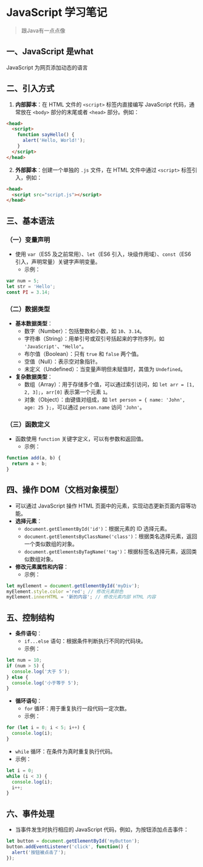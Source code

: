 # JavaScript 学习笔记
>跟Java有一点点像

## 一、JavaScript 是what
JavaScript 为网页添加动态的语言

## 二、引入方式
1. **内部脚本**：在 HTML 文件的 `<script>` 标签内直接编写 JavaScript 代码，通常放在 `<body>` 部分的末尾或者 `<head>` 部分。例如：
```html
<head>
  <script>
    function sayHello() {
      alert('Hello, World!');
    }
  </script>
</head>
```
2. **外部脚本**：创建一个单独的 `.js` 文件，在 HTML 文件中通过 `<script>` 标签引入，例如：
```html
<head>
  <script src="script.js"></script>
</head>
```

## 三、基本语法

### （一）变量声明
- 使用 `var`（ES5 及之前常用）、`let`（ES6 引入，块级作用域）、`const`（ES6 引入，声明常量）关键字声明变量。
  - 示例：
```javascript
var num = 5;
let str = 'Hello';
const PI = 3.14;
```

### （二）数据类型
- **基本数据类型**：
  - 数字（Number）：包括整数和小数，如 `10`、`3.14`。
  - 字符串（String）：用单引号或双引号括起来的字符序列，如 `'JavaScript'`、`"Hello"`。
  - 布尔值（Boolean）：只有 `true` 和 `false` 两个值。
  - 空值（Null）：表示空对象指针。
  - 未定义（Undefined）：当变量声明但未赋值时，其值为 `Undefined`。
- **复杂数据类型**：
  - 数组（Array）：用于存储多个值，可以通过索引访问，如 `let arr = [1, 2, 3];`，`arr[0]` 表示第一个元素 `1`。
  - 对象（Object）：由键值对组成，如 `let person = { name: 'John', age: 25 };`，可以通过 `person.name` 访问 `'John'`。

### （三）函数定义
- 函数使用 `function` 关键字定义，可以有参数和返回值。
  - 示例：
```javascript
function add(a, b) {
  return a + b;
}
```

## 四、操作 DOM（文档对象模型）
- 可以通过 JavaScript 操作 HTML 页面中的元素，实现动态更新页面内容等功能。
- **选择元素**：
  - `document.getElementById('id')`：根据元素的 ID 选择元素。
  - `document.getElementsByClassName('class')`：根据类名选择元素，返回一个类似数组的对象。
  - `document.getElementsByTagName('tag')`：根据标签名选择元素，返回类似数组对象。
- **修改元素属性和内容**：
  - 示例：
```javascript
let myElement = document.getElementById('myDiv');
myElement.style.color ='red'; // 修改元素颜色
myElement.innerHTML = '新的内容'; // 修改元素内部 HTML 内容
```

## 五、控制结构
- **条件语句**：
  - `if...else` 语句：根据条件判断执行不同的代码块。
  - 示例：
```javascript
let num = 10;
if (num > 5) {
  console.log('大于 5');
} else {
  console.log('小于等于 5');
}
```
- **循环语句**：
  - `for` 循环：用于重复执行一段代码一定次数。
  - 示例：
```javascript
for (let i = 0; i < 5; i++) {
  console.log(i);
}
```
  - `while` 循环：在条件为真时重复执行代码。
  - 示例：
```javascript
let i = 0;
while (i < 3) {
  console.log(i);
  i++;
}
```

## 六、事件处理
- 当事件发生时执行相应的 JavaScript 代码，例如，为按钮添加点击事件：
```javascript
let button = document.getElementById('myButton');
button.addEventListener('click', function() {
  alert('按钮被点击了');
});
```

 